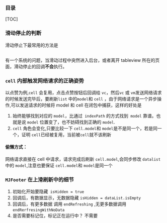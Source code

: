 

### 目录

[TOC]

### 滑动停止的判断

滑动停止下最常用的方法是

```swift

```

有一个系统的问题，当滑动过程中突然进入后台，或者离开 tableview 所在的页面，滑动停止的回调**不会**执行。

### `cell` 内部触发网络请求的正确姿势

以点赞为例,`cell` 会复用，点击点赞按钮后回调给 `vc`，然后`vc` 或 `vm`发送网络请求的时候发送完毕后，要刷新`list` 中的`model`和 `cell` ，由于网络请求是一个异步操作,可以发送请求的时候将 model 和 cell 在闭包中捕获，这样的好处是 

1. 始终能够找到对应的 `model`，比通过` indexPath` 的方式找到` model` 靠谱。也就是说 `model` 位置变了，也不妨碍找到正确的 `model`.
2. `cell` 角色会变化,只要比较一下 `cell.model`和 `model`是不是同一个，若是同一个，证明 `cell`已经被复用，当前被`cell`就不该刷新

#### 偷懒方式：

网络请求直接在 cell 中请求，请求完成后刷新 `cell.model`,会同步修改 `datalist`中的 `model`,注意也要保证 `cell.model`和 `model`是同一个

### `MJFooter` 在上滑刷新中的细节

1. 初始化开始要隐藏` isHidden = true`
2. 回调后，有数据显示，无数据隐藏 `isHidden = dataList.isEmpty`
3. 回调后，有更多数据 调用 `endRefreshing` ,无更多数据调用`endRerfresingWithNoData`
4. 是否需要标记位，标记正在运行中？ 不需要